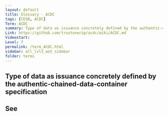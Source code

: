 ```yaml
---
layout: default
title: Glossary - ACDC
tags: [CESR, ACDC]
Term: ACDC
summary: Type of data as issuance concretely defined by the authentic-chained-data-container specification
Link: https://github.com/trustoverip/acdc/wiki/ACDC.md
Videostart:
Level: 7
permalink: /term_ACDC.html
sidebar: all_lvl3_wot_sidebar
folder: terms
---
```


## Type of data as issuance concretely defined by the authentic-chained-data-container specification

## See

<!-- [authentic chained data container](authentic-chained-data-container) -->
